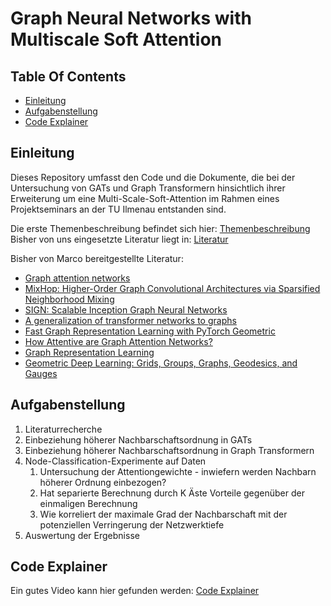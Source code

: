 # Graph Neural Networks with Multiscale Soft Attention

## Table Of Contents
- [Einleitung](#einleitung)
- [Aufgabenstellung](#aufgabenstellung)
- [Code Explainer](#code-explainer)

## Einleitung

Dieses Repository umfasst den Code und die Dokumente, die bei der Untersuchung von GATs und Graph Transformern hinsichtlich ihrer Erweiterung um eine Multi-Scale-Soft-Attention im Rahmen eines Projektseminars an der TU Ilmenau entstanden sind. 

Die erste Themenbeschreibung befindet sich hier: [Themenbeschreibung](Dokumente/Multi-Scale-SoftAttention-Topic.pdf)  
Bisher von uns eingesetzte Literatur liegt in: [Literatur](Dokumente/Literatur)

Bisher von Marco bereitgestellte Literatur: 

- [Graph attention networks](https://arxiv.org/abs/1710.10903)
- [MixHop: Higher-Order Graph Convolutional Architectures via Sparsified Neighborhood Mixing](https://arxiv.org/abs/1905.00067)
- [SIGN: Scalable Inception Graph Neural Networks](https://arxiv.org/abs/2004.11198)
- [A generalization of transformer networks to graphs](https://arxiv.org/abs/2012.09699)
- [Fast Graph Representation Learning with PyTorch Geometric](https://arxiv.org/abs/1903.02428)
- [How Attentive are Graph Attention Networks?](https://arxiv.org/abs/2105.14491)
- [Graph Representation Learning](https://www.cs.mcgill.ca/~wlh/grl_book/files/GRL_Book.pdf)
- [Geometric Deep Learning: Grids, Groups, Graphs, Geodesics, and Gauges](https://arxiv.org/abs/2104.13478)


## Aufgabenstellung

1. Literaturrecherche
2. Einbeziehung höherer Nachbarschaftsordnung in GATs
3. Einbeziehung höherer Nachbarschaftsordnung in Graph Transformern
4. Node-Classification-Experimente auf Daten
    1.  Untersuchung der Attentiongewichte - inwiefern werden Nachbarn höherer Ordnung einbezogen?
    2.  Hat separierte Berechnung durch K Äste Vorteile gegenüber der einmaligen Berechnung
    3.  Wie korreliert der maximale Grad der Nachbarschaft mit der potenziellen Verringerung der Netzwerktiefe
5. Auswertung der Ergebnisse


## Code Explainer

Ein gutes Video kann hier gefunden werden: [Code Explainer](https://www.youtube.com/watch?v=364hpoRB4PQ)
